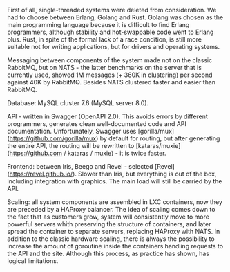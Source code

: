 First of all, single-threaded systems were deleted from consideration. We had to choose between Erlang, Golang and Rust.
Golang was chosen as the main programming language because it is difficult to find Erlang programmers, although stability and hot-swappable code went to Erlang plus. Rust, in spite of the formal lack of a race condition, is still more suitable not for writing applications, but for drivers and operating systems.

Messaging between components of the system made not on the classic RabbitMQ, but on NATS - the latter benchmarks on the server that is currently used, showed 1M messages (+ 360K in clustering) per second against 40K by RabbitMQ. Besides NATS clustered faster and easier than RabbitMQ.

Database: MySQL cluster 7.6 (MySQL server 8.0).

API - written in Swagger (OpenAPI 2.0). This avoids errors by different programmers, generates clean well-documented code and API documentation. Unfortunately, Swagger uses [gorilla/mux] (https://github.com/gorilla/mux) by default for routing, but after generating the entire API, the routing will be rewritten to [kataras/muxie] (https://github.com / kataras / muxie) - it is twice faster.

Frontend: between Iris, Beego and Revel - selected [Revel] (https://revel.github.io/). Slower than Iris, but everything is out of the box, including integration with graphics. The main load will still be carried by the API.

Scaling: all system components are assembled in LXC containers, now they are preceded by a HAProxy balancer. The idea of ​​scaling comes down to the fact that as customers grow, system will consistently move to more powerful servers whith preserving the structure of containers, and later spread the container to separate servers, replacing HAProxy with NATS. In addition to the classic hardware scaling, there is always the possibility to increase the amount of goroutine inside the containers handling requests to the API and the site. Although this process, as practice has shown, has logical limitations.